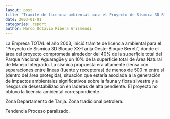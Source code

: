 ```yaml
---
layout: post
title: "Trámite de licencia ambiental para el Proyecto de Sísmica 3D Bloque XX-Tarija Oeste-Bloque Bereti PNANMI Aguaragüe"
date: 2003-01-01
categories: report
author: Marco Octavio Ribera Arismendi
---
```


La Empresa TOTAL el año 2003, inició trámite de licencia ambiental para el “Proyecto de Sísmica 3D Bloque XX-Tarija Oeste-Bloque Bereti”, donde el área del proyecto comprometía alrededor del 40% de la superficie total del Parque Nacional Aguaragüe y un 10% de la superficie total de Área Natural de Manejo Integrado. La sísmica propuesta era altamente densa con separaciones entre líneas (fuente y receptoras) de menos de 500 m entre sí (dentro del área protegida), situación que estaría asociada a la generación de impactos ambientales significativos sobre la fauna y flora silvestre y a riesgos de desestabilización en laderas de alta pendiente. El proyecto no obtuvo la licencia ambiental correspondiente.

<span class="label label-default">Zona</span> Departamento de Tarija. Zona tradicional petrolera.

<span class="label label-default">Tendencia</span> Proceso paralizado.
